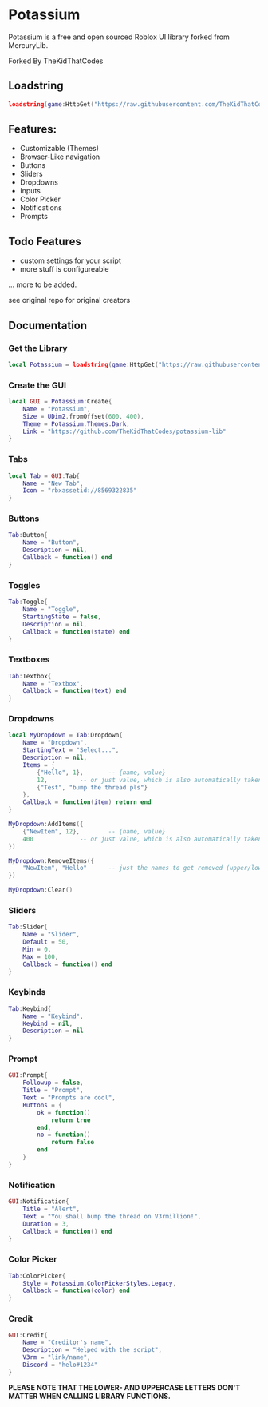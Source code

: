 <!-- [![discord server](https://media.discordapp.net/attachments/929706675022233640/933723518321967144/banner.jpg)](https://discord.gg/jaunk8nhN5) -->

# Potassium

Potassium is a free and open sourced Roblox UI library forked from MercuryLib.

Forked By TheKidThatCodes

<!-- - https://discord.gg/jaunk8nhN5
- https://discord.com/users/480805591221010456
- https://discord.com/users/452466034822217739 -->

## Loadstring
```lua
loadstring(game:HttpGet("https://raw.githubusercontent.com/TheKidThatCodes/potassium-lib/master/src.lua"))()
```

## Features:
- Customizable (Themes)
- Browser-Like navigation
- Buttons
- Sliders
- Dropdowns
- Inputs
- Color Picker
- Notifications
- Prompts
## Todo Features
- custom settings for your script
- more stuff is configureable

... more to be added.

see original repo for original creators

## Documentation

### Get the Library
```lua
local Potassium = loadstring(game:HttpGet("https://raw.githubusercontent.com/TheKidThatCodes/potassium-lib/master/src.lua"))()
```

### Create the GUI
```lua
local GUI = Potassium:Create{
    Name = "Potassium",
    Size = UDim2.fromOffset(600, 400),
    Theme = Potassium.Themes.Dark,
    Link = "https://github.com/TheKidThatCodes/potassium-lib"
}
```

### Tabs
```lua
local Tab = GUI:Tab{
	Name = "New Tab",
	Icon = "rbxassetid://8569322835"
}
```

### Buttons
```lua
Tab:Button{
	Name = "Button",
	Description = nil,
	Callback = function() end
}
```

### Toggles
```lua
Tab:Toggle{
	Name = "Toggle",
	StartingState = false,
	Description = nil,
	Callback = function(state) end
}
```

### Textboxes
```lua
Tab:Textbox{
	Name = "Textbox",
	Callback = function(text) end
}
```

### Dropdowns
```lua
local MyDropdown = Tab:Dropdown{
	Name = "Dropdown",
	StartingText = "Select...",
	Description = nil,
	Items = {
		{"Hello", 1}, 		-- {name, value}
		12,			-- or just value, which is also automatically taken as name
		{"Test", "bump the thread pls"}
	},
	Callback = function(item) return end
}

MyDropdown:AddItems({
	{"NewItem", 12},		-- {name, value}
	400				-- or just value, which is also automatically taken as name
})

MyDropdown:RemoveItems({
	"NewItem", "Hello"		-- just the names to get removed (upper/lower case ignored)
})

MyDropdown:Clear()
```

### Sliders
```lua
Tab:Slider{
	Name = "Slider",
	Default = 50,
	Min = 0,
	Max = 100,
	Callback = function() end
}
```

### Keybinds
```lua
Tab:Keybind{
	Name = "Keybind",
	Keybind = nil,
	Description = nil
}
```

### Prompt
```lua
GUI:Prompt{
	Followup = false,
	Title = "Prompt",
	Text = "Prompts are cool",
	Buttons = {
		ok = function()
			return true
		end,
		no = function()
			return false
		end
	}
}
```

### Notification
```lua
GUI:Notification{
	Title = "Alert",
	Text = "You shall bump the thread on V3rmillion!",
	Duration = 3,
	Callback = function() end
}
```

### Color Picker
```lua
Tab:ColorPicker{
	Style = Potassium.ColorPickerStyles.Legacy,
	Callback = function(color) end
}
```

### Credit
```lua
GUI:Credit{
	Name = "Creditor's name",
	Description = "Helped with the script",
	V3rm = "link/name",
	Discord = "helo#1234"
}
```
**PLEASE NOTE THAT THE LOWER- AND UPPERCASE LETTERS DON'T MATTER WHEN CALLING LIBRARY FUNCTIONS.**
